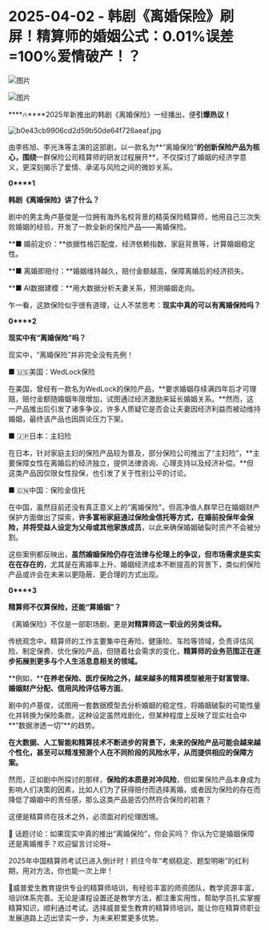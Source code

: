 # 2025-04-02 - 韩剧《离婚保险》刷屏！精算师的婚姻公式：0.01%误差=100%爱情破产！？

![图片](https://mmbiz.qpic.cn/mmbiz_jpg/mK3FpI9af4kg4PH3You8v1p2s4zAl35ZxNnxg0MdNmVTvH2IJcatox7FnBcNAnYE4JN8ZPBDeK1yLvRwqaptmA/640?wx_fmt=jpeg&wxfrom=5&wx_lazy=1&wx_co=1&tp=webp)

![图片](https://mmbiz.qpic.cn/sz_mmbiz_gif/mK3FpI9af4nSfVwvozd64cQ7rcicg9NY7aDpmlQHeubb1vZMYf0AYBKd0R4BYEutuL8zyMe4NKXjT1d6SMzlM4g/640?wx_fmt=gif&from=appmsg&wxfrom=5&wx_lazy=1&wx_co=1&tp=webp)

****🔥****2025年新推出的韩剧《离婚保险》一经播出，便**引爆热议！**

![b0e43cb9906cd2d59b50de64f726aeaf.jpg](https://mmbiz.qpic.cn/sz_mmbiz_jpg/mK3FpI9af4kDsL0ofCcSNGaaHP3KKekOtUQf1tWVgRnHOLyl2HGeKqepWdmOZwatvcMgEqzRbMbeIwx0DlvQPw/640?wx_fmt=jpeg&from=appmsg&tp=webp&wxfrom=5&wx_lazy=1)

由李栋旭、李光洙等主演的这部剧，以一款名为**“离婚保险”**的创新保险产品为核心，围绕**一群保险公司精算师的研发过程展开**，不仅探讨了婚姻的经济学意义，更深刻揭示了爱情、承诺与风险之间的微妙关系。

**0****1**

**韩剧《离婚保险》讲了什么？**

剧中的男主角卢基俊是一位拥有海外名校背景的精英保险精算师，他用自己三次失败婚姻的经验，开发了一款全新的保险产品——离婚保险。

**■ 婚前定价：**依据性格匹配度、经济依赖指数、家庭背景等，计算婚姻稳定性。

**■ 离婚即赔付：**婚姻维持越久，赔付金额越高，保障离婚后的经济损失。

**■ AI数据建模：**用大数据分析夫妻关系，预测婚姻走向。

乍一看，这款保险似乎很有道理，让人不禁思考：**现实中真的可以有离婚保险吗？**



**0****2**

**现实中有“离婚保险”吗？**

现实中，“离婚保险”并非完全没有先例！

■ 🇺🇸美国：WedLock保险

在美国，曾经有一款名为WedLock的保险产品，**要求婚姻存续满四年后才可理赔，赔付金额随婚姻年限增加，试图通过经济激励来延长婚姻关系。**然而，这一产品推出后引发了诸多争议，许多人质疑它是否会让夫妻因经济利益而被动维持婚姻，最终该产品也因舆论压力下架。

■ 🇯🇵日本：主妇险

在日本，针对家庭主妇的保险产品较为普及，部分保险公司推出了“主妇险”，**主要保障女性在离婚后的经济独立，提供法律咨询、心理支持以及经济补偿。**但这类产品因仅限女性投保，也引发了关于性别公平的讨论。

■ 🇨🇳中国：保险金信托

在中国，虽然目前还没有真正意义上的“离婚保险”，但高净值人群早已在婚姻财产保护方面做出了探索，**许多富裕家庭通过保险金信托等方式，在婚前投保年金保险，并将受益人设定为父母或其他家族成员**，以此来确保婚姻破裂时资产不会被分割。


这些案例都反映出，**虽然婚姻保险仍存在法律与伦理上的争议，但市场需求是实实在在存在的**，尤其是在离婚率上升、婚姻经济成本不断提高的背景下，类似的保险产品或许会在未来以更隐蔽、更合理的方式出现。

**0****3**

**精算师不仅算保险，还能“算婚姻”？**

《离婚保险》不仅是一部职场剧，更是**对精算师这一职业的另类诠释。**

传统观念中，精算师的工作主要集中在寿险、健康险、车险等领域，负责评估风险、制定保费、优化保险产品，但随着社会需求的变化，**精算师的业务范围正在逐步拓展到更多与个人生活息息相关的领域。**

**例如，****在养老保险、医疗保险之外，越来越多的精算模型被用于财富管理、婚姻财产分配、信用风险评估等方面**。

剧中的卢基俊，试图用一套数据模型去分析婚姻的稳定性，将婚姻破裂的可能性量化并转换为保险条款，这种设定虽然戏剧化，但某种程度上反映了现实社会中**“数据渗透一切”**的趋势。



**在大数据、人工智能和精算技术不断进步的背景下，未来的保险产品可能会越来越个性化，甚至可以精准预测个人在不同阶段的风险水平，从而提供相应的保障方案。**

然而，正如剧中所探讨的那样，**保险的本质是对冲风险**，但如果保险产品本身成为影响人们决策的因素，比如人们为了获得赔付而选择离婚，或者因为保险的存在而降低了婚姻中的责任感，那么这类产品是否仍然符合保险的初衷？

这便是精算师在技术之外，必须面对的伦理困境。

📢 话题讨论：如果现实中真的推出“离婚保险”，你会买吗？ 你认为它是婚姻保障还是离婚推手？欢迎留言讨论呀~

2025年中国精算师考试已进入倒计时！抓住今年“考纲稳定、题型明晰”的红利期，用对方法，你也能一次上岸！

🙋威普爱生教育提供专业的精算师培训，有经验丰富的师资团队，教学资源丰富，培训体系完善。无论是课程设置还是教学方法，都注重实用性，帮助学员扎实掌握精算知识，顺利通过考试。选择威普爱生教育的精算师培训，能让你在精算师职业发展道路上迈出坚实一步，为未来积累更多优势。
